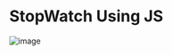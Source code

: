 # StopWatch Using JS
![image](https://user-images.githubusercontent.com/67069148/186879082-4d65b712-4e6a-4b76-8085-3c1f29344ffd.png)
